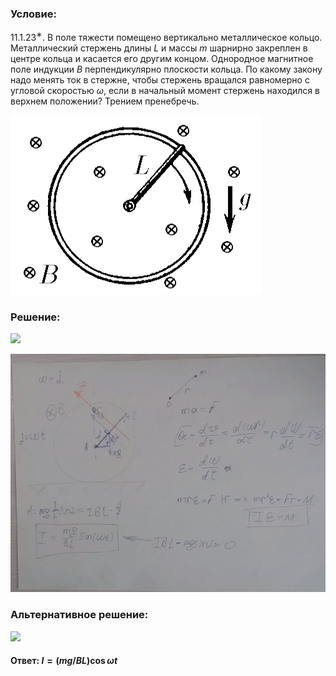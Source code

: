 ###  Условие:

$11.1.23^{∗}.$ В поле тяжести помещено вертикально металлическое кольцо. Металлический стержень длины $L$ и массы $m$ шарнирно закреплен в центре кольца и касается его другим концом. Однородное магнитное поле индукции $B$ перпендикулярно плоскости кольца. По какому закону надо менять ток в стержне, чтобы стержень вращался равномерно с угловой скоростью $\omega$, если в начальный момент стержень находился в верхнем положении? Трением пренебречь.

![К задаче $11.1.23$|402x287, 35%](../../img/11.1.23/11.1.23.png)

###  Решение:

![](https://www.youtube.com/embed/BErZNiBhKJA)

![|1428x1080, 80%](../../img/11.1.23/01.png)

###  Альтернативное решение:

![](https://www.youtube.com/embed/CVdHHnboURc)

#### Ответ: $I = (mg/BL) \cos{\omega t}$